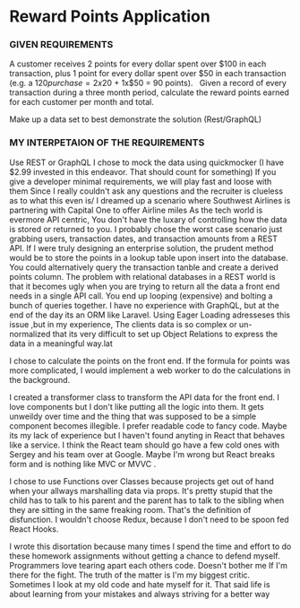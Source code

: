 
# Reward Points Application

### GIVEN REQUIREMENTS
A customer receives 2 points for every dollar spent over $100 in each transaction, plus 1 point for every dollar spent over $50 in each transaction
 
(e.g. a $120 purchase = 2x$20 + 1x$50 = 90 points).
 
Given a record of every transaction during a three month period, calculate the reward points earned for each customer per month and total.

Make up a data set to best demonstrate the solution (Rest/GraphQL)

### MY INTERPETAION OF THE REQUIREMENTS

Use REST or GraphQL
I chose to mock the data using quickmocker (I have $2.99 invested in this endeavor. That should count for something)
If you give a developer minimal requirements, we will play fast and loose with them
Since I really couldn't ask any questions and the recruiter is clueless as to what this even is/
I dreamed up a scenario where Southwest Airlines is partnering with Capital One to offer Airline miles
As the tech world is evermore API centric, You don't have the luxary of controlling how the data is stored or returned to you. 
I probably chose the worst case scenario just grabbing users, transaction dates, and transaction amounts from a REST API. 
If I were truly designing an enterprise solution, the prudent method would be to store the points in a lookup table upon insert into the database. You could alternatively query the transaction tanble and create a derived points column. 
The problem with relational databases in a REST world is that it becomes ugly when you are trying to return all the data a front end needs in a single API call. You end up looping (expensive) and bolting a bunch of queries together. I have no experience with GraphQL, but at the end of the day its an ORM like Laravel. 
Using Eager Loading adresseses this issue ,but in my experience, The clients data is so complex or un-normalized that its very difficult to set up Object Relations to express the data in a meaningful way.lat

I chose to calculate the points on the front end. If the formula for points was more complicated, I would implement a web worker to do the calculations in the background. 

I created a transformer class to transform the API data for the front end. I love components but I don't like putting all the logic into them. It gets unweildy over time and the thing that was supposed to be a simple component becomes illegible. I prefer readable code to fancy code. Maybe its my lack of experience but I haven't found anyting in React that behaves like a service. I think the React team should go have a few cold ones with Sergey and his team over at Google. Maybe I'm wrong but React breaks form and is nothing like MVC or MVVC . 

I chose to use Functions over Classes because projects get out of hand when your allways marshalling data via props. It's pretty stupid that the child has to talk to his parent and the parent has to talk to the sibling when they are sitting in the same freaking room. That's the definition of disfunction.
I wouldn't choose Redux, because I don't need to be spoon fed React Hooks.

I wrote this disortation because many times I spend the time and effort to do these homework assignments without getting a chance to defend myself. Programmers love tearing apart each others code. Doesn't bother me If I'm there for the fight. The truth of the matter is I'm my biggest critic. Sometimes I look at my old code and hate myself for it. That said life is about learning from your mistakes and always striving for a better way



